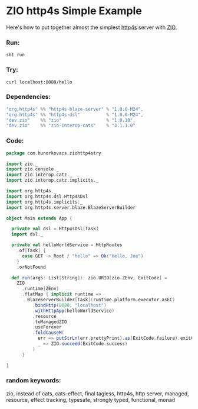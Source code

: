 # ZIO http4s Simple Example

Here's how to put together almost the simplest [http4s](https://http4s.org/) server with [ZIO](https://zio.dev/).

### Run:

`sbt run`

### Try:

`curl localhost:8080/hello`

### Dependencies:

```scala
"org.http4s" %% "http4s-blaze-server" % "1.0.0-M24",
"org.http4s" %% "http4s-dsl"          % "1.0.0-M24",
"dev.zio"    %% "zio"                 % "1.0.10",
"dev.zio"    %% "zio-interop-cats"    % "3.1.1.0"
```

### Code:

```scala
package com.hunorkovacs.ziohttp4stry

import zio._
import zio.console._
import zio.interop.catz._
import zio.interop.catz.implicits._

import org.http4s._
import org.http4s.dsl.Http4sDsl
import org.http4s.implicits._
import org.http4s.server.blaze.BlazeServerBuilder

object Main extends App {

  private val dsl = Http4sDsl[Task]
  import dsl._

  private val helloWorldService = HttpRoutes
    .of[Task] {
      case GET -> Root / "hello" => Ok("Hello, Joe")
    }
    .orNotFound

  def run(args: List[String]): zio.URIO[zio.ZEnv, ExitCode] =
    ZIO
      .runtime[ZEnv]
      .flatMap { implicit runtime =>
        BlazeServerBuilder[Task](runtime.platform.executor.asEC)
          .bindHttp(8080, "localhost")
          .withHttpApp(helloWorldService)
          .resource
          .toManagedZIO
          .useForever
          .foldCauseM(
            err => putStrLn(err.prettyPrint).as(ExitCode.failure).exitCode,
            _ => ZIO.succeed(ExitCode.success)
          )
      }

}
```

### random keywords:
zio, instead of cats, cats-effect, final tagless, http4s, http server, managed, resource, effect tracking, typesafe,
strongly typed, functional, monad
